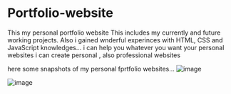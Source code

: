 # Portfolio-website
This my personal portfolio website
This includes my currently and future working projects.
Also i gained wnderful experinces with HTML, CSS and JavaScript knowledges...
i can help you whatever you want your personal websites 
i can create personal , also professional websites 


here some snapshots of my personal fprtfolio websites...
![image](https://github.com/Arafath-MSM/Portfolio-website/assets/139915083/36ac44ab-2552-4def-8281-e63f6d3b3c7b)

![image](https://github.com/Arafath-MSM/Portfolio-website/assets/139915083/59da5869-d52b-4b71-b354-bcdaee60e606)



